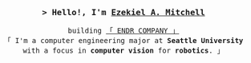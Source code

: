 <h3 align="center">
        <samp>&gt; Hello!, I'm
                <b><a target="_blank" href="[https://endrcompany.com](https://github.com/Endr-Company)">Ezekiel A. Mitchell</a></b>
        </samp>
</h3>


<p align="center"> 
  <samp>building
    <a href="https://github.com/Endr-Company">「 ENDR COMPANY 」</a>
    <br>
    「 I'm a computer engineering major at <b>Seattle University</b> with a focus in <b>computer vision</b> for <b>robotics</b>. 」
    <br>
    <br>
  </samp>
</p>
